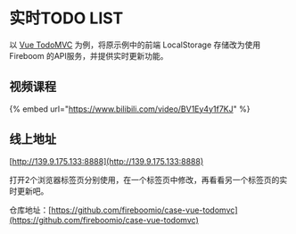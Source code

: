# 实时TODO LIST

以 [Vue TodoMVC](https://cn.vuejs.org/examples/#todomvc) 为例，将原示例中的前端 LocalStorage 存储改为使用 Fireboom 的API服务，并提供实时更新功能。

## 视频课程

{% embed url="https://www.bilibili.com/video/BV1Ey4y1f7KJ" %}

## 线上地址

[http://139.9.175.133:8888](http://139.9.175.133:8888)

打开2个浏览器标签页分别使用，在一个标签页中修改，再看看另一个标签页的实时更新吧。

仓库地址：[https://github.com/fireboomio/case-vue-todomvc](https://github.com/fireboomio/case-vue-todomvc)

